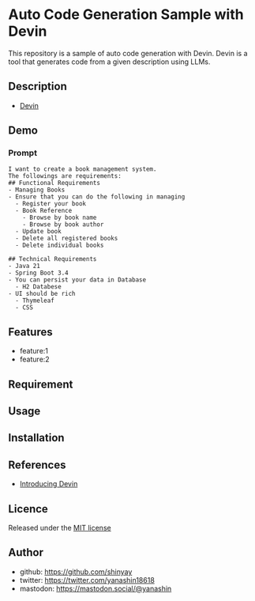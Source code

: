 # Auto Code Generation Sample with Devin

This repository is a sample of auto code generation with Devin.
Devin is a tool that generates code from a given description using LLMs.

## Description

- [Devin](https://app.devin.ai/)

## Demo

### Prompt

```
I want to create a book management system.
The followings are requirements:
## Functional Requirements
- Managing Books
- Ensure that you can do the following in managing
  - Register your book
  - Book Reference
    - Browse by book name
    - Browse by book author
  - Update book
  - Delete all registered books
  - Delete individual books

## Technical Requirements
- Java 21
- Spring Boot 3.4
- You can persist your data in Database
  - H2 Databese
- UI should be rich
  - Thymeleaf
  - CSS
```

## Features

- feature:1
- feature:2

## Requirement

## Usage

## Installation

## References

- [Introducing Devin](https://docs.devin.ai/get-started/devin-intro)

## Licence

Released under the [MIT license](https://gist.githubusercontent.com/shinyay/56e54ee4c0e22db8211e05e70a63247e/raw/f3ac65a05ed8c8ea70b653875ccac0c6dbc10ba1/LICENSE)

## Author

- github: <https://github.com/shinyay>
- twitter: <https://twitter.com/yanashin18618>
- mastodon: <https://mastodon.social/@yanashin>
